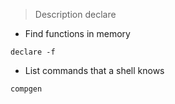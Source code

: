 
> Description declare

- Find functions in memory

`declare -f `


- List commands that a shell knows

`compgen`


